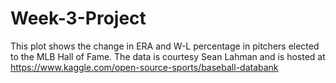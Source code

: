# Week-3-Project

This plot shows the change in ERA and W-L percentage in pitchers elected
to the MLB Hall of Fame. The data is courtesy Sean Lahman and is hosted 
at https://www.kaggle.com/open-source-sports/baseball-databank

